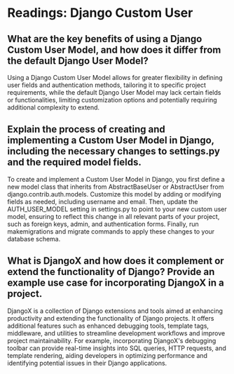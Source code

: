 # Readings: Django Custom User

## What are the key benefits of using a Django Custom User Model, and how does it differ from the default Django User Model?

Using a Django Custom User Model allows for greater flexibility in defining user fields and authentication methods, tailoring it to specific project requirements, while the default Django User Model may lack certain fields or functionalities, limiting customization options and potentially requiring additional complexity to extend.

## Explain the process of creating and implementing a Custom User Model in Django, including the necessary changes to settings.py and the required model fields.

To create and implement a Custom User Model in Django, you first define a new model class that inherits from AbstractBaseUser or AbstractUser from django.contrib.auth.models. Customize this model by adding or modifying fields as needed, including username and email. Then, update the AUTH_USER_MODEL setting in settings.py to point to your new custom user model, ensuring to reflect this change in all relevant parts of your project, such as foreign keys, admin, and authentication forms. Finally, run makemigrations and migrate commands to apply these changes to your database schema.

## What is DjangoX and how does it complement or extend the functionality of Django? Provide an example use case for incorporating DjangoX in a project.

DjangoX is a collection of Django extensions and tools aimed at enhancing productivity and extending the functionality of Django projects. It offers additional features such as enhanced debugging tools, template tags, middleware, and utilities to streamline development workflows and improve project maintainability. For example, incorporating DjangoX's debugging toolbar can provide real-time insights into SQL queries, HTTP requests, and template rendering, aiding developers in optimizing performance and identifying potential issues in their Django applications.